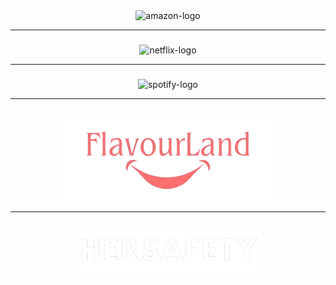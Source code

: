 <div align="center">
<img height=100 src="https://onlinebusinessmanager.com/wp-content/uploads/2018/09/white-amazon-logo-png-6.png" alt="amazon-logo"/>
</div>

***
###

<div align="center">
<img height=70 src="https://logos-download.com/wp-content/uploads/2016/03/Netflix_Logo_2014-2048x550.png" alt="netflix-logo"/>
</div>

***
###

<div align="center">
<img height=90 src="https://madhousetexts.com/wp-content/uploads/2019/08/Spotify_Logo_RGB_Green-e1623778088753.png" alt="spotify-logo"/>
</div>

***
###

<div align="center">
<img height=140 src="https://github.com/isudiptodas/isudiptodas/blob/main/Projects/FlavourLand_logo.png" alt="flavourland-logo"/>
</div>

***
###

<div align="center">
<img height=80 src="https://github.com/isudiptodas/isudiptodas/blob/main/Projects/HerSafety-logo.png" alt="hersafety-logo"/>
</div>

